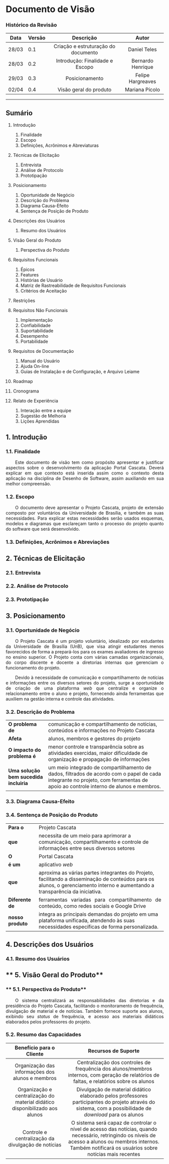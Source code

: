 <style>
    p { text-align: justify; text-indent: 30px; }
    li > p {text-align: justify; text-indent: 0px;}
</style>

# Documento de Visão

<!-- #### Versão <0.1>

##### Grupo 05

|                               |            |
| :---------------------------: | ---------- |
|  Bernardo Henrique Rosa Lima  | 14/0131973 |
|    Bruna Pinos de Oliveira    | 15/0119984 |
|     Clarissa Lima Borges      | 15/0007973 |
|  Daniel Lucas Assunção Teles  | 12/0114411 |
| Felipe de Oliveira Hargreaves | 15/0009313 |
|      Halê Valente Silva       | 13/0010014 |
|    Letícia de Souza Santos    | 15/0015160 |
|     Mariana Nunes Pícolo      | 15/0017502 | -->

### Histórico da Revisão

| Data  | Versão |              Descrição              |    Autor          |
| :---: | ------ | :---------------------------------: | :---------------: |
| 28/03 | 0.1    | Criação e estruturação do documento | Daniel Teles      |
| 28/03 | 0.2    | Introdução: Finalidade e Escopo     | Bernardo Henrique |
| 29/03 | 0.3    | Posicionamento                      | Felipe Hargreaves |
| 02/04 | 0.4    | Visão geral do produto                      | Mariana Pícolo |  

---

## Sumário

1. Introdução
    1. Finalidade
    2.  Escopo
    3.  Definições, Acrônimos e Abreviaturas

2.  Técnicas de Elicitação
    1.  Entrevista
    2.  Análise de Protocolo
    3.  Prototipação

3.  Posicionamento
    1.  Oportunidade de Negócio
    2.  Descrição do Problema
    3.  Diagrama Causa-Efeito
    4.  Sentença de Posição de Produto

4.  Descrições dos Usuários
    1.  Resumo dos Usuários

5.  Visão Geral do Produto
    1.  Perspectiva do Produto

6.  Requisitos Funcionais
    1.  Épicos
    2.  Features
    3.  Histórias de Usuário
    4.  Matriz de Rastreabilidade de Requisitos Funcionais
    5.  Critérios de Aceitação

7.  Restrições
8.  Requisitos Não Funcionais
    1.  Implementação
    2.  Confiabilidade
    3.  Suportabilidade
    4.  Desempenho
    5.  Portabilidade

9.  Requisitos de Documentação
    1.  Manual do Usuário
    2.  Ajuda On-line
    3.  Guias de Instalação e de Configuração, e Arquivo Leiame

10. Roadmap
11. Cronograma
12. Relato de Experiência
    1.  Interação entre a equipe
    2.  Sugestão de Melhoria
    3.  Lições Aprendidas


## **1. Introdução**

### **1.1. Finalidade**
Este documento de visão tem como propósito apresentar e justificar aspectos sobre o desenvolvimento da aplicação Portal Cascata. Deverá explicar em que contexto está inserida assim como o contexto desta aplicação na disciplina de Desenho de Software, assim auxiliando em sua melhor compreensão.

### **1.2. Escopo**
O documento deve apresentar o Projeto Cascata, projeto de extensão composto por voluntários da Universidade de Brasília, e também as suas necessidades. Para explicar estas necessidades serão usados esquemas, modelos e diagramas que esclareçam tanto o processo do projeto quanto do software que será desenvolvido.

### **1.3. Definições, Acrônimos e Abreviações**


## **2. Técnicas de Elicitação**

### **2.1. Entrevista**

### **2.2. Análise de Protocolo**

### **2.3. Prototipação**

## **3. Posicionamento**

### **3.1. Oportunidade de Negócio**

O Projeto Cascata é um projeto voluntário, idealizado por estudantes da Universidade de Brasília (UnB), que visa atingir estudantes menos favorecidos de forma a prepará-los para os exames avaliadores de ingresso no ensino superior. O Projeto conta com várias camadas organizacionais, do corpo discente e docente a diretorias internas que gerenciam o funcionamento do projeto. 

Devido à necessidade de comunicação e compartilhamento de notícias e informações entre os diversos setores do projeto, surge a oportunidade de criação de uma plataforma *web* que centralize e organize o relacionamento entre o aluno e projeto, fornecendo ainda ferramentas que auxiliem na gestão interna e controle das atividades.

### **3.2. Descrição do Problema**

<table style="width: 100%">
  <tr>
    <td><b>O problema de</b></td>
    <td>comunicação e compartilhamento de notícias, conteúdos e informações no Projeto Cascata</td>
  </tr>
  <tr>
    <td><b>Afeta</b></td>
    <td>alunos, membros e gestores do projeto</td>
  </tr>
  <tr>
    <td><b>O impacto do problema é</b></td>
    <td>menor controle e transparência sobre as atividades exercidas, maior dificuldade de organização e propagação de informações</td>
  </tr>
  <tr>
    <td><b>Uma solução bem sucedida incluiria</b></td>
    <td>um meio integrado de compartilhamento de dados, filtrados de acordo com o papel de cada integrante no projeto, com ferramentas de apoio ao controle interno de alunos e membros.</td>
  </tr>
</table>


### **3.3. Diagrama Causa-Efeito**

### **3.4. Sentença de Posição do Produto**

<table style="width: 100%">
  <tr>
    <td><b>Para o</b></td>
    <td>Projeto Cascata</td>
  </tr>
  <tr>
    <td><b>que</b></td>
    <td>necessita de um meio para aprimorar a comunicação, compartilhamento e controle de informações entre seus diversos setores</td>
  </tr>
  <tr>
    <td><b>O</b></td>
    <td>Portal Cascata</td>
  </tr>
  <tr>
    <td><b>é um</b></td>
    <td>aplicativo <i>web</i></td>
  </tr>
  <tr>
    <td><b>que</b></td>
    <td>aproxima as várias partes integrantes do Projeto, facilitando a disseminação de conteúdos para os alunos, o gerenciamento interno e aumentando a transparência da iniciativa.</td>
  </tr>
  <tr>
    <td><b>Diferente de</b></td>
    <td align='justify'>ferramentas variadas para compartilhamento de conteúdo, como redes sociais e Google Drive</td>
  </tr>
  <tr>
    <td><b>nosso produto</b></td>
    <td>integra as principais demandas do projeto em uma plataforma unificada, atendendo às suas necessidades específicas de forma personalizada.</td>
  </tr>
</table>   

## **4. Descrições dos Usuários**
### **4.1.  Resumo dos Usuários**

## ** 5. Visão Geral do Produto**
### ** 5.1. Perspectiva do Produto**

O sistema centralizará as responsabilidades das diretorias e da presidência do Projeto Cascata, facilitando o monitoramento de frequência, divulgação de material e de notícias. Também fornece suporte aos alunos, exibindo seu *status* de frequência, e acesso aos materiais didáticos elaborados pelos professores do projeto.   
### **5.2. Resumo das Capacidades**   
| **Benefício para o Cliente** | **Recursos de Suporte** |
|:----:|:----:|
| Organização das informações dos alunos e membros  | Centralização dos controles de frequência dos alunos/membros internos, com geração de relatórios de faltas, e relatórios sobre os alunos   |
| Organização e centralização do material didático disponibilizado aos alunos | Divulgação de material didático elaborado pelos professores participantes do projeto através do sistema, com a possibilidade de *download* para os alunos |
| Controle e centralização da divulgação de notícias |O sistema será capaz de controlar o nível de acesso das notícias, quando necessário, retringindo os níveis de acesso a alunos ou membros internos. Também notificará os usuários sobre notícias mais recentes |